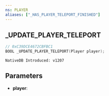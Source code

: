 ```yaml
---
ns: PLAYER
aliases: ["_HAS_PLAYER_TELEPORT_FINISHED"]
---
```

## _UPDATE_PLAYER_TELEPORT

```c
// 0xC39DCE4672CBFBC1
BOOL _UPDATE_PLAYER_TELEPORT(Player player);
```

```
NativeDB Introduced: v1207
```

## Parameters
* **player**:
